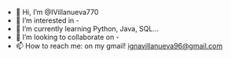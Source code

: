 - 👋 Hi, I’m @IVillanueva770
- 👀 I’m interested in -
- 🌱 I’m currently learning Python, Java, SQL...
- 💞️ I’m looking to collaborate on -
- 📫 How to reach me: on my gmail! 
                        ignavillanueva96@gmail.com

<!---
IVillanueva770/IVillanueva770 is a ✨ special ✨ repository because its `README.md` (this file) appears on your GitHub profile.
You can click the Preview link to take a look at your changes.
--->
